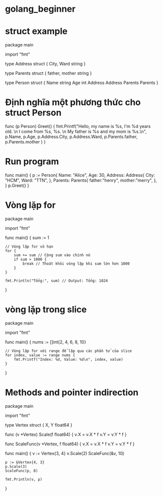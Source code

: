 # golang_beginner

# struct example
package main

import "fmt"

type Address struct {
    City, Ward string
}

type Parents struct {
	father, mother string 
}

type Person struct {
    Name    string
    Age     int
    Address Address
	Parents Parents
}

# Định nghĩa một phương thức cho struct Person
func (p Person) Greet() {
    fmt.Printf("Hello, my name is %s, I'm %d years old. \n I come from %s, %s. \n My father is %s and my mom is %s.\n", p.Name, p.Age, p.Address.City, p.Address.Ward, p.Parents.father, p.Parents.mother )
}
# Run program
func main() {
    p := Person{
        Name: "Alice",
        Age:  30,
        Address: Address{
            City: "HCM",
            Ward: "TTN",
        },
		Parents: Parents{
			father:"henry",
			mother:"merry",
		},
    }
    p.Greet()
}

# Vòng lặp for

package main

import "fmt"

func main() {
    sum := 1

    // Vòng lặp for vô hạn
    for {
        sum += sum // Cộng sum vào chính nó
        if sum > 1000 {
            break // Thoát khỏi vòng lặp khi sum lớn hơn 1000
        }
    }

    fmt.Println("Tổng:", sum) // Output: Tổng: 1024
}
# vòng lặp trong slice
package main

import "fmt"

func main() {
    nums := []int{2, 4, 6, 8, 10}

    // Vòng lặp for với range để lặp qua các phần tử của slice
    for index, value := range nums {
        fmt.Printf("Index: %d, Value: %d\n", index, value)
    }
}

# Methods and pointer indirection
package main

import "fmt"

type Vertex struct {
	X, Y float64
}

func (v *Vertex) Scale(f float64) {
	v.X = v.X * f
	v.Y = v.Y * f
}

func ScaleFunc(v *Vertex, f float64) {
	v.X = v.X * f
	v.Y = v.Y * f
}

func main() {
	v := Vertex{3, 4}
	v.Scale(2)
	ScaleFunc(&v, 10)

	p := &Vertex{4, 3}
	p.Scale(3)
	ScaleFunc(p, 8)

	fmt.Println(v, p)
}

